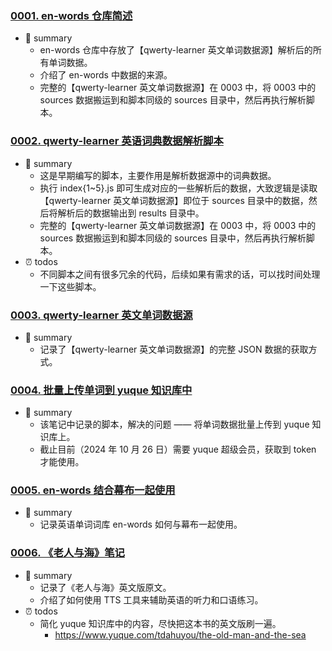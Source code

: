 ### [0001. en-words 仓库简述](https://github.com/Tdahuyou/en-notes/tree/main/0001.%20en-words%20%E4%BB%93%E5%BA%93%E7%AE%80%E8%BF%B0) <!-- [locale](./0001.%20en-words%20%E4%BB%93%E5%BA%93%E7%AE%80%E8%BF%B0/README.md) -->

- 📝 summary
  - en-words 仓库中存放了【qwerty-learner 英文单词数据源】解析后的所有单词数据。
  - 介绍了 en-words 中数据的来源。
  - 完整的【qwerty-learner 英文单词数据源】在 0003 中，将 0003 中的 sources 数据搬运到和脚本同级的 sources 目录中，然后再执行解析脚本。


<!-- !====================>分隔符<====================! -->
### [0002. qwerty-learner 英语词典数据解析脚本](https://github.com/Tdahuyou/en-notes/tree/main/0002.%20qwerty-learner%20%E8%8B%B1%E8%AF%AD%E8%AF%8D%E5%85%B8%E6%95%B0%E6%8D%AE%E8%A7%A3%E6%9E%90%E8%84%9A%E6%9C%AC) <!-- [locale](./0002.%20qwerty-learner%20%E8%8B%B1%E8%AF%AD%E8%AF%8D%E5%85%B8%E6%95%B0%E6%8D%AE%E8%A7%A3%E6%9E%90%E8%84%9A%E6%9C%AC/README.md) -->

- 📝 summary
  - 这是早期编写的脚本，主要作用是解析数据源中的词典数据。
  - 执行 index{1~5}.js 即可生成对应的一些解析后的数据，大致逻辑是读取【qwerty-learner 英文单词数据源】即位于 sources 目录中的数据，然后将解析后的数据输出到 results 目录中。
  - 完整的【qwerty-learner 英文单词数据源】在 0003 中，将 0003 中的 sources 数据搬运到和脚本同级的 sources 目录中，然后再执行解析脚本。
- ⏰ todos
  - 不同脚本之间有很多冗余的代码，后续如果有需求的话，可以找时间处理一下这些脚本。


<!-- !====================>分隔符<====================! -->
### [0003. qwerty-learner 英文单词数据源](https://github.com/Tdahuyou/en-notes/tree/main/0003.%20qwerty-learner%20%E8%8B%B1%E6%96%87%E5%8D%95%E8%AF%8D%E6%95%B0%E6%8D%AE%E6%BA%90) <!-- [locale](./0003.%20qwerty-learner%20%E8%8B%B1%E6%96%87%E5%8D%95%E8%AF%8D%E6%95%B0%E6%8D%AE%E6%BA%90/README.md) -->

- 📝 summary
  - 记录了【qwerty-learner 英文单词数据源】的完整 JSON 数据的获取方式。


<!-- !====================>分隔符<====================! -->
### [0004. 批量上传单词到 yuque 知识库中](https://github.com/Tdahuyou/en-notes/tree/main/0004.%20%E6%89%B9%E9%87%8F%E4%B8%8A%E4%BC%A0%E5%8D%95%E8%AF%8D%E5%88%B0%20yuque%20%E7%9F%A5%E8%AF%86%E5%BA%93%E4%B8%AD) <!-- [locale](./0004.%20%E6%89%B9%E9%87%8F%E4%B8%8A%E4%BC%A0%E5%8D%95%E8%AF%8D%E5%88%B0%20yuque%20%E7%9F%A5%E8%AF%86%E5%BA%93%E4%B8%AD/README.md) -->

- 📝 summary
  - 该笔记中记录的脚本，解决的问题 —— 将单词数据批量上传到 yuque 知识库上。
  - 截止目前（2024 年 10 月 26 日）需要 yuque 超级会员，获取到 token 才能使用。


<!-- !====================>分隔符<====================! -->
### [0005. en-words 结合幕布一起使用](https://github.com/Tdahuyou/en-notes/tree/main/0005.%20en-words%20%E7%BB%93%E5%90%88%E5%B9%95%E5%B8%83%E4%B8%80%E8%B5%B7%E4%BD%BF%E7%94%A8) <!-- [locale](./0005.%20en-words%20%E7%BB%93%E5%90%88%E5%B9%95%E5%B8%83%E4%B8%80%E8%B5%B7%E4%BD%BF%E7%94%A8/README.md) -->

- 📝 summary
  - 记录英语单词词库 en-words 如何与幕布一起使用。


<!-- !====================>分隔符<====================! -->
### [0006. 《老人与海》笔记](https://github.com/Tdahuyou/en-notes/tree/main/0006.%20%E3%80%8A%E8%80%81%E4%BA%BA%E4%B8%8E%E6%B5%B7%E3%80%8B%E7%AC%94%E8%AE%B0) <!-- [locale](./0006.%20%E3%80%8A%E8%80%81%E4%BA%BA%E4%B8%8E%E6%B5%B7%E3%80%8B%E7%AC%94%E8%AE%B0/README.md) -->

- 📝 summary
  - 记录了《老人与海》英文版原文。
  - 介绍了如何使用 TTS 工具来辅助英语的听力和口语练习。
- ⏰ todos
  - 简化 yuque 知识库中的内容，尽快把这本书的英文版刷一遍。
    - https://www.yuque.com/tdahuyou/the-old-man-and-the-sea


<!-- !====================>分隔符<====================! -->
